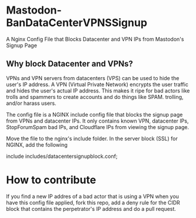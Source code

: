 # Mastodon-BanDataCenterVPNSSignup
A Nginx Config File that Blocks Datacenter and VPN IPs from Mastodon's Signup Page

## Why block Datacenter and VPNs?
VPNs and VPN servers from datacenters (VPS) can be used to hide the user's IP address. A VPN (Virtual Private Network) encrypts the user traffic and hides the user's actual IP address. This makes it ripe for bad actors like trolls and spammers to create accounts and do things like SPAM. trolling, and/or harass users.

The config file is a NGINX include config file that blocks the signup page from VPNs and datacenter IPs. It only contains known VPN, datacenter IPs, StopForumSpam bad IPs, and Cloudflare IPs from viewing the signup page.

Move the file to the nginx's include folder. In the server block (SSL) for NGINX, add the following

include includes/datacentersignupblock.conf;

# How to contribute
If you find a new IP addres of a bad actor that is using a VPN when you have this config file applied, fork this repo, add a deny rule for the CIDR block that contains the perpetrator's IP address and do a pull request.
